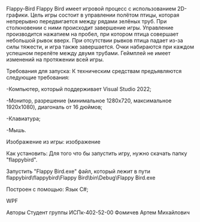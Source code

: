 Flappy-Bird
Flappy Bird имеет игровой процесс с использованием 2D-графики. Цель игры состоит в управлении полётом птицы, которая непрерывно передвигается между рядами зелёных труб. При столкновении с ними происходит завершение игры. Управление производится нажатием на пробел, при котором птица совершает небольшой рывок вверх. При отсутствии рывков птица падает из-за силы тяжести, и игра также завершается. Очки набираются при каждом успешном перелёте между двумя трубами. Геймплей не имеет изменений на протяжении всей игры.

Требования для запуска:
К техническим средствам предъявляются следующие требования:

-Компьютер, который поддерживает Visual Studio 2022;

-Монитор, разрешение (минимальное 1280x720, максимальное 1920x1080), диагональ от 16 дюймов;

-Клавиатура;

-Мышь.

Изображение из игры:
изображение

Как установить:
Для того что бы запустить игру, нужно скачать папку "flappybird".

Запустить "Flappy Bird.exe" файл, который лежит в пути flappybird\flappybird\Flappy Bird\bin\Debug\Flappy Bird.exe

Построен с помощью:
Язык C#;

WPF

Авторы
Студент группы ИСПк-402-52-00 Фомичев Артем Михайлович
